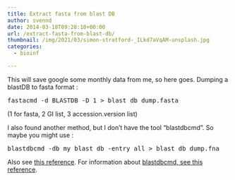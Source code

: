 ```yaml
---
title: Extract fasta from blast DB
author: svennd
date: 2014-03-18T09:28:10+00:00
url: /extract-fasta-from-blast-db/
thumbnail: /img/2021/03/simon-stratford-_ILkd7aVqAM-unsplash.jpg
categories:
  - bioinf

---
```

This will save google some monthly data from me, so here goes. Dumping a blastDB to fasta format :

<pre>fastacmd -d BLASTDB -D 1 &gt; blast_db_dump.fasta</pre>

(1 for fasta, 2 GI list, 3 accession.version list)

I also found another method, but I don’t have the tool “blastdbcmd”. So maybe you might use :

<pre>blastdbcmd -db my_blast_db -entry all &gt; blast_db_dump.fna</pre>

Also see [this reference][1]. For information about [blastdbcmd, see this reference][2].

 [1]: http://nebc.nox.ac.uk/bioinformatics/docs/fastacmd.html
 [2]: https://www.ncbi.nlm.nih.gov/books/NBK279689/
